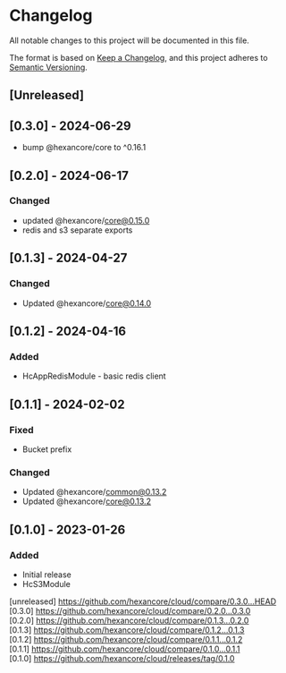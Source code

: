 # Changelog
All notable changes to this project will be documented in this file.

The format is based on [Keep a Changelog](https://keepachangelog.com/en/1.0.0/),
and this project adheres to [Semantic Versioning](https://semver.org/spec/v2.0.0.html).

## [Unreleased]

## [0.3.0] - 2024-06-29

- bump @hexancore/core to ^0.16.1

## [0.2.0] - 2024-06-17

### Changed

- updated @hexancore/core@0.15.0
- redis and s3 separate exports

## [0.1.3] - 2024-04-27

### Changed

- Updated @hexancore/core@0.14.0

## [0.1.2] - 2024-04-16

### Added

- HcAppRedisModule - basic redis client 

## [0.1.1] - 2024-02-02

### Fixed

- Bucket prefix
 
### Changed

- Updated @hexancore/common@0.13.2
- Updated @hexancore/core@0.13.2

## [0.1.0] - 2023-01-26

### Added

- Initial release
- HcS3Module

[unreleased] https://github.com/hexancore/cloud/compare/0.3.0...HEAD   
[0.3.0] https://github.com/hexancore/cloud/compare/0.2.0...0.3.0   
[0.2.0] https://github.com/hexancore/cloud/compare/0.1.3...0.2.0   
[0.1.3] https://github.com/hexancore/cloud/compare/0.1.2...0.1.3   
[0.1.2] https://github.com/hexancore/cloud/compare/0.1.1...0.1.2   
[0.1.1] https://github.com/hexancore/cloud/compare/0.1.0...0.1.1   
[0.1.0] https://github.com/hexancore/cloud/releases/tag/0.1.0  
